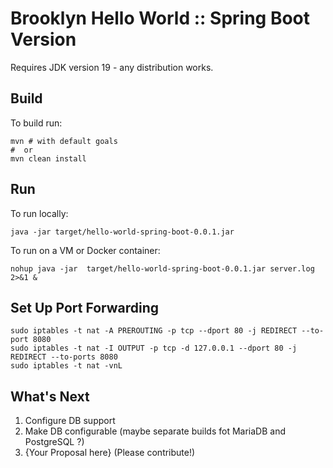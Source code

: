 # Brooklyn Hello World :: Spring Boot Version

Requires JDK version 19 - any distribution works.

## Build

To build run:

```shell
mvn # with default goals
#  or 
mvn clean install 
```

## Run 

To run locally:

```shell
java -jar target/hello-world-spring-boot-0.0.1.jar
```

To run on a VM or Docker container:

```shell
nohup java -jar  target/hello-world-spring-boot-0.0.1.jar server.log 2>&1 &
```

## Set Up Port Forwarding

```shell
sudo iptables -t nat -A PREROUTING -p tcp --dport 80 -j REDIRECT --to-port 8080
sudo iptables -t nat -I OUTPUT -p tcp -d 127.0.0.1 --dport 80 -j REDIRECT --to-ports 8080
sudo iptables -t nat -vnL
```

## What's Next

1. Configure DB support
2. Make DB configurable (maybe separate builds fot MariaDB and PostgreSQL ?)
3. {Your Proposal here} (Please contribute!)